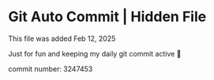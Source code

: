 # Git Auto Commit | Hidden File

This file was added Feb 12, 2025

Just for fun and keeping my daily git commit active 🤪

commit number: 3247453
